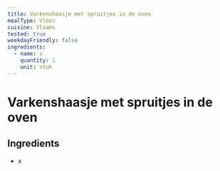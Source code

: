 ```yaml
---
title: Varkenshaasje met spruitjes in de oven
mealType: Vlees
cuisine: Vlaams
tested: true
weekdayFriendly: false
ingredients:
  - name: x
    quantity: 1
    unit: stuk
---
```


# Varkenshaasje met spruitjes in de oven

## Ingredients
- x